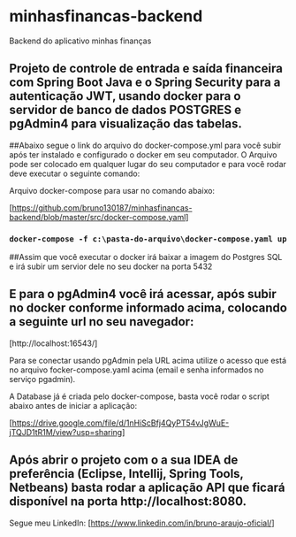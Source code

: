 # minhasfinancas-backend
Backend do aplicativo minhas finanças

## Projeto de controle de entrada e saída financeira com Spring Boot Java e o Spring Security para a autenticação JWT, usando docker para o servidor de banco de dados POSTGRES e pgAdmin4 para visualização das tabelas.

##Abaixo segue o link do arquivo do docker-compose.yml para você subir após ter instalado e configurado o docker em seu computador. O Arquivo pode ser colocado em qualquer lugar do seu computador e para você rodar deve executar o seguinte comando:

Arquivo docker-compose para usar no comando abaixo:

[https://github.com/bruno130187/minhasfinancas-backend/blob/master/src/docker-compose.yaml]

### `docker-compose -f c:\pasta-do-arquivo\docker-compose.yaml up`

##Assim que você executar o docker irá baixar a imagem do Postgres SQL e irá subir um servior dele no seu docker na porta 5432

## E para o pgAdmin4 você irá acessar, após subir no docker conforme informado acima, colocando a seguinte url no seu navegador:

[http://localhost:16543/]

Para se conectar usando pgAdmin pela URL acima utilize o acesso que está no arquivo focker-compose.yaml acima (email e senha informados no serviço pgadmin).

A Database já é criada pelo docker-compose, basta você rodar o script abaixo antes de iniciar a aplicação:

[https://drive.google.com/file/d/1nHiScBfj4QyPT54vJgWuE-jTQJD1tR1M/view?usp=sharing]

## Após abrir o projeto com o a sua IDEA de preferência (Eclipse, Intellij, Spring Tools, Netbeans) basta rodar a aplicação API que ficará disponível na porta http://localhost:8080.


Segue meu LinkedIn: [https://www.linkedin.com/in/bruno-araujo-oficial/]
